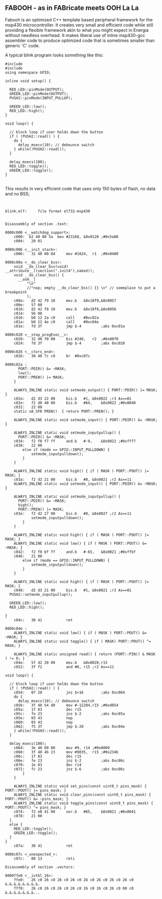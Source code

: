 FABOOH - as in FABricate meets OOH La La
----------------------------------------
Fabooh is an optimized C++ template based peripheral framework for the
msp430 microcontroller.  It creates very small and efficient code while
still providing a flexible framework akin to what you might expect in
Energia without needless overhead.  It makes liberal use of inline
msp430-gcc assembler code to produce optimized code that is sometimes
smaller than generic 'C' code.

A typical blink program looks something like this:

<pre>
<code>#include <fabooh.h>
#include <main.h>
using namespace GPIO;

inline void setup() {

  RED_LED::pinMode(OUTPUT);
  GREEN_LED::pinMode(OUTPUT);
  PUSH2::pinMode(INPUT_PULLUP);

  GREEN_LED::low();
  RED_LED::high();
}

void loop() {
  
  // block loop if user holds down the button
  if ( !PUSH2::read() ) {
    do {
      delay_msecs(10); // debounce switch
    } while(!PUSH2::read());
  }

  delay_msecs(100);
  RED_LED::toggle();
  GREEN_LED::toggle();
}
</code>
</pre>

This results in very efficient code that uses only 150 bytes of flash, no data and no BSS;

<pre>
<code>

blink.elf:     file format elf32-msp430


Disassembly of section .text:

0000c000 <__watchdog_support>:
    c000:  b2 40 80 5a 	mov	#23168,	&0x0120	;#0x5a80
    c004:	20 01 

0000c006 <__init_stack>:
    c006:	31 40 00 04 	mov	#1024,	r1	;#0x0400

0000c00a <__do_clear_bss>:
    void __do_clear_bss(void) __attribute__((section(".init4"),naked));
    void __do_clear_bss() {
      __asm__(
          "\n"
          //"nop; empty __do_clear_bss() {} \n" // someplace to put a breakpoint
          );
    c00a:	d2 42 f9 10 	mov.b	&0x10f9,&0x0057	
    c00e:	57 00 
    c010:	d2 42 f8 10 	mov.b	&0x10f8,&0x0056	
    c014:	56 00 
    c016:	b0 12 2a c0 	call	#0xc02a	
    c01a:	b0 12 4e c0 	call	#0xc04e	
    c01e:	fd 3f       	jmp	$-4      	;abs 0xc01a

0000c020 <__stop_progExec__>:
    c020:	32 d0 f0 00 	bis	#240,	r2	;#0x00f0
    c024:	fd 3f       	jmp	$-4      	;abs 0xc020

0000c026 <__ctors_end>:
    c026:	30 40 7c c0 	br	#0xc07c	

0000c02a <setup()>:
      PORT::PDIR() &= ~MASK;
      low();
      PORT::PREN() |= MASK;
    }

    ALWAYS_INLINE static void setmode_output() { PORT::PDIR() |= MASK; }
    c02a:	d2 d3 22 00 	bis.b	#1,	&0x0022	;r3 As==01
    c02e:	f2 d0 40 00 	bis.b	#64,	&0x0022	;#0x0040
    c032:	22 00 
    static u8_SFR PREN()  { return PORT::PREN(); }

    ALWAYS_INLINE static void setmode_input() { PORT::PDIR() &= ~MASK; }

    ALWAYS_INLINE static void setmode_inputpullup() {
      PORT::PDIR() &= ~MASK;
    c034:	f2 f0 f7 ff 	and.b	#-9,	&0x0022	;#0xfff7
    c038:	22 00 
        else if (mode == GPIO::INPUT_PULLDOWN) {
            setmode_inputpulldown();
        }
    }

    ALWAYS_INLINE static void high() { if ( MASK ) PORT::POUT() |= MASK; }
    c03a:	f2 d2 21 00 	bis.b	#8,	&0x0021	;r2 As==11
    ALWAYS_INLINE static void setmode_input() { PORT::PDIR() &= ~MASK; }

    ALWAYS_INLINE static void setmode_inputpullup() {
      PORT::PDIR() &= ~MASK;
      high();
      PORT::PREN() |= MASK;
    c03e:	f2 d2 27 00 	bis.b	#8,	&0x0027	;r2 As==11
            setmode_inputpulldown();
        }
    }

    ALWAYS_INLINE static void high() { if ( MASK ) PORT::POUT() |= MASK; }
    ALWAYS_INLINE static void low() { if ( MASK ) PORT::POUT() &= ~MASK; }
    c042:	f2 f0 bf ff 	and.b	#-65,	&0x0021	;#0xffbf
    c046:	21 00 
        else if (mode == GPIO::INPUT_PULLDOWN) {
            setmode_inputpulldown();
        }
    }

    ALWAYS_INLINE static void high() { if ( MASK ) PORT::POUT() |= MASK; }
    c048:	d2 d3 21 00 	bis.b	#1,	&0x0021	;r3 As==01
  PUSH2::setmode_inputpullup();

  GREEN_LED::low();
  RED_LED::high();

}
    c04c:	30 41       	ret			

0000c04e <loop()>:
    ALWAYS_INLINE static void low() { if ( MASK ) PORT::POUT() &= ~MASK; }
    ALWAYS_INLINE static void toggle() { if ( MASK) PORT::POUT() ^= MASK; }

    ALWAYS_INLINE static unsigned read() { return (PORT::PIN() & MASK ) != 0; }
    c04e:	5f 42 20 00 	mov.b	&0x0020,r15	
    c052:	3f f2       	and	#8,	r15	;r2 As==11

void loop() {
  
  // block loop if user holds down the button
  if ( !PUSH2::read() ) {
    c054:	07 20       	jnz	$+16     	;abs 0xc064
    do {
      delay_msecs(10); // debounce switch
    c056:	3f 40 54 d0 	mov	#-12204,r15	;#0xd054
    c05a:	1f 83       	dec	r15		
    c05c:	fe 23       	jnz	$-2      	;abs 0xc05a
    c05e:	03 43       	nop			
    c060:	03 43       	nop			
    c062:	f5 3f       	jmp	$-20     	;abs 0xc04e
    } while(!PUSH2::read());
  }

  delay_msecs(100);
    c064:	3e 40 09 00 	mov	#9,	r14	;#0x0009
    c068:	3f 40 4b 23 	mov	#9035,	r15	;#0x234b
    c06c:	1f 83       	dec	r15		
    c06e:	fe 23       	jnz	$-2      	;abs 0xc06c
    c070:	1e 83       	dec	r14		
    c072:	fc 23       	jnz	$-6      	;abs 0xc06c
        }
    }

    ALWAYS_INLINE static void set_pins(const uint8_t pins_mask) { PORT::POUT() |= pins_mask; }
    ALWAYS_INLINE static void clear_pins(const uint8_t pins_mask) { PORT::POUT() &= ~pins_mask; }
    ALWAYS_INLINE static void toggle_pins(const uint8_t pins_mask) { PORT::POUT() ^= pins_mask; }
    c074:	f2 e0 41 00 	xor.b	#65,	&0x0021	;#0x0041
    c078:	21 00 
  }
  else {
    RED_LED::toggle();
    GREEN_LED::toggle();
  }
}
    c07a:	30 41       	ret			

0000c07c <_unexpected_>:
    c07c:	00 13       	reti			

Disassembly of section .vectors:

0000ffe0 <__ivtbl_16>:
    ffe0:	26 c0 26 c0 26 c0 26 c0 26 c0 26 c0 26 c0 26 c0     &.&.&.&.&.&.&.&.
    fff0:	26 c0 26 c0 26 c0 26 c0 26 c0 26 c0 26 c0 00 c0     &.&.&.&.&.&.&...
</code>
</pre>
